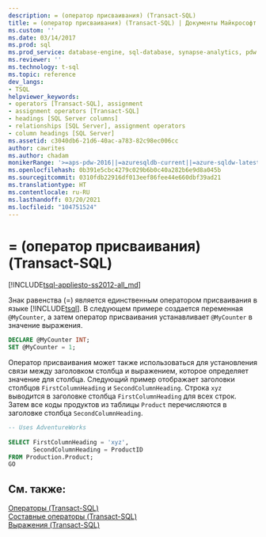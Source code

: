 ```yaml
---
description: = (оператор присваивания) (Transact-SQL)
title: = (оператор присваивания) (Transact-SQL) | Документы Майкрософт
ms.custom: ''
ms.date: 03/14/2017
ms.prod: sql
ms.prod_service: database-engine, sql-database, synapse-analytics, pdw
ms.reviewer: ''
ms.technology: t-sql
ms.topic: reference
dev_langs:
- TSQL
helpviewer_keywords:
- operators [Transact-SQL], assignment
- assignment operators [Transact-SQL]
- headings [SQL Server columns]
- relationships [SQL Server], assignment operators
- column headings [SQL Server]
ms.assetid: c3040db6-21d6-40ac-a783-82c98ec006cc
author: cawrites
ms.author: chadam
monikerRange: '>=aps-pdw-2016||=azuresqldb-current||=azure-sqldw-latest||>=sql-server-2016||>=sql-server-linux-2017||=azuresqldb-mi-current'
ms.openlocfilehash: 0b391e5cbc4279c029b6b0c40a282b6e9d8a045b
ms.sourcegitcommit: 0310fdb22916df013eef86fee44e660dbf39ad21
ms.translationtype: HT
ms.contentlocale: ru-RU
ms.lasthandoff: 03/20/2021
ms.locfileid: "104751524"
---
```

# <a name="-assignment-operator-transact-sql"></a>= (оператор присваивания) (Transact-SQL)
[!INCLUDE[tsql-appliesto-ss2012-all_md](../../includes/tsql-appliesto-ss2012-all-md.md)]

  Знак равенства (=) является единственным оператором присваивания в языке [!INCLUDE[tsql](../../includes/tsql-md.md)]. В следующем примере создается переменная `@MyCounter`, а затем оператор присваивания устанавливает `@MyCounter` в значение выражения.  
  
```sql  
DECLARE @MyCounter INT;  
SET @MyCounter = 1;  
```  
  
 Оператор присваивания может также использоваться для установления связи между заголовком столбца и выражением, которое определяет значение для столбца. Следующий пример отображает заголовки столбцов `FirstColumnHeading` и `SecondColumnHeading`. Строка `xyz` выводится в заголовке столбца `FirstColumnHeading` для всех строк. Затем все коды продуктов из таблицы `Product` перечисляются в заголовке столбца `SecondColumnHeading`.  
  
```sql  
-- Uses AdventureWorks  
  
SELECT FirstColumnHeading = 'xyz',  
       SecondColumnHeading = ProductID  
FROM Production.Product;  
GO  
```  
  
## <a name="see-also"></a>См. также:  
 [Операторы (Transact-SQL)](../../t-sql/language-elements/operators-transact-sql.md)   
 [Составные операторы (Transact-SQL)](../../t-sql/language-elements/compound-operators-transact-sql.md)   
 [Выражения (Transact-SQL)](../../t-sql/language-elements/expressions-transact-sql.md)  
  
  
